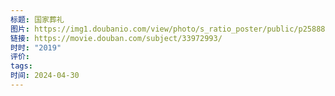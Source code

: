 ```yaml
---
标题: 国家葬礼
图片: https://img1.doubanio.com/view/photo/s_ratio_poster/public/p2588810219.webp
链接: https://movie.douban.com/subject/33972993/
时时: "2019"
评价: 
tags: 
时间: 2024-04-30
---
```


